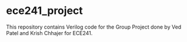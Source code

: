 # ece241_project
This repository contains Verilog code for the Group Project done by Ved Patel and Krish Chhajer for ECE241.
